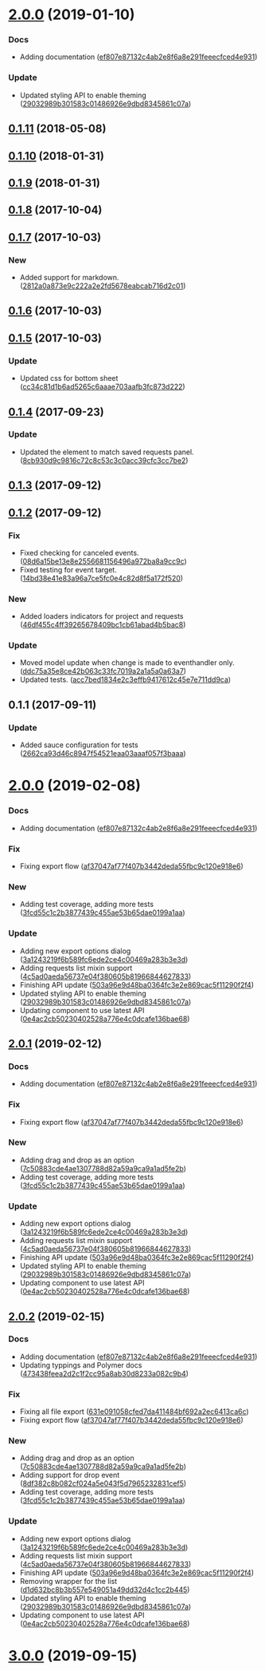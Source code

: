 <a name="2.0.0"></a>
# [2.0.0](https://github.com/advanced-rest-client/project-details/compare/0.1.9...2.0.0) (2019-01-10)


### Docs

* Adding documentation ([ef807e87132c4ab2e8f6a8e291feeecfced4e931](https://github.com/advanced-rest-client/project-details/commit/ef807e87132c4ab2e8f6a8e291feeecfced4e931))

### Update

* Updated styling API to enable theming ([29032989b301583c01486926e9dbd8345861c07a](https://github.com/advanced-rest-client/project-details/commit/29032989b301583c01486926e9dbd8345861c07a))



<a name="0.1.11"></a>
## [0.1.11](https://github.com/advanced-rest-client/project-details/compare/0.1.9...0.1.11) (2018-05-08)




<a name="0.1.10"></a>
## [0.1.10](https://github.com/advanced-rest-client/project-details/compare/0.1.9...0.1.10) (2018-01-31)




<a name="0.1.9"></a>
## [0.1.9](https://github.com/advanced-rest-client/project-details/compare/0.1.8...0.1.9) (2018-01-31)




<a name="0.1.8"></a>
## [0.1.8](https://github.com/advanced-rest-client/project-details/compare/0.1.7...0.1.8) (2017-10-04)




<a name="0.1.7"></a>
## [0.1.7](https://github.com/advanced-rest-client/project-details/compare/0.1.6...0.1.7) (2017-10-03)


### New

* Added support for markdown. ([2812a0a873e9c222a2e2fd5678eabcab716d2c01](https://github.com/advanced-rest-client/project-details/commit/2812a0a873e9c222a2e2fd5678eabcab716d2c01))



<a name="0.1.6"></a>
## [0.1.6](https://github.com/advanced-rest-client/project-details/compare/0.1.5...0.1.6) (2017-10-03)




<a name="0.1.5"></a>
## [0.1.5](https://github.com/advanced-rest-client/project-details/compare/0.1.4...0.1.5) (2017-10-03)


### Update

* Updated css for bottom sheet ([cc34c81d1b6ad5265c6aaae703aafb3fc873d222](https://github.com/advanced-rest-client/project-details/commit/cc34c81d1b6ad5265c6aaae703aafb3fc873d222))



<a name="0.1.4"></a>
## [0.1.4](https://github.com/advanced-rest-client/project-details/compare/0.1.2...0.1.4) (2017-09-23)


### Update

* Updated the element to match saved requests panel. ([8cb930d9c9816c72c8c53c3c0acc39cfc3cc7be2](https://github.com/advanced-rest-client/project-details/commit/8cb930d9c9816c72c8c53c3c0acc39cfc3cc7be2))



<a name="0.1.3"></a>
## [0.1.3](https://github.com/advanced-rest-client/project-details/compare/0.1.2...0.1.3) (2017-09-12)




<a name="0.1.2"></a>
## [0.1.2](https://github.com/advanced-rest-client/project-details/compare/0.1.1...0.1.2) (2017-09-12)


### Fix

* Fixed checking for canceled events. ([08d6a15be13e8e2556681156496a972ba8a9cc9c](https://github.com/advanced-rest-client/project-details/commit/08d6a15be13e8e2556681156496a972ba8a9cc9c))
* Fixed testing for event target. ([14bd38e41e83a96a7ce5fc0e4c82d8f5a172f520](https://github.com/advanced-rest-client/project-details/commit/14bd38e41e83a96a7ce5fc0e4c82d8f5a172f520))

### New

* Added loaders indicators for project and requests ([46df455c4ff39265678409bc1cb61abad4b5bac8](https://github.com/advanced-rest-client/project-details/commit/46df455c4ff39265678409bc1cb61abad4b5bac8))

### Update

* Moved model update when change is made to eventhandler only. ([ddc75a35e8ce42b063c33fc7019a2a1a5a0a63a7](https://github.com/advanced-rest-client/project-details/commit/ddc75a35e8ce42b063c33fc7019a2a1a5a0a63a7))
* Updated tests. ([acc7bed1834e2c3effb9417612c45e7e711dd9ca](https://github.com/advanced-rest-client/project-details/commit/acc7bed1834e2c3effb9417612c45e7e711dd9ca))



<a name="0.1.1"></a>
## 0.1.1 (2017-09-11)


### Update

* Added sauce configuration for tests ([2662ca93d46c8947f54521eaa03aaaf057f3baaa](https://github.com/advanced-rest-client/project-details/commit/2662ca93d46c8947f54521eaa03aaaf057f3baaa))



# [2.0.0](https://github.com/advanced-rest-client/project-details/compare/0.1.9...2.0.0) (2019-02-08)


### Docs

* Adding documentation ([ef807e87132c4ab2e8f6a8e291feeecfced4e931](https://github.com/advanced-rest-client/project-details/commit/ef807e87132c4ab2e8f6a8e291feeecfced4e931))

### Fix

* Fixing export flow ([af37047af77f407b3442deda55fbc9c120e918e6](https://github.com/advanced-rest-client/project-details/commit/af37047af77f407b3442deda55fbc9c120e918e6))

### New

* Adding test coverage, adding more tests ([3fcd55c1c2b3877439c455ae53b65dae0199a1aa](https://github.com/advanced-rest-client/project-details/commit/3fcd55c1c2b3877439c455ae53b65dae0199a1aa))

### Update

* Adding new export options dialog ([3a1243219f6b589fc6ede2ce4c00469a283b3e3d](https://github.com/advanced-rest-client/project-details/commit/3a1243219f6b589fc6ede2ce4c00469a283b3e3d))
* Adding requests list mixin support ([4c5ad0aeda56737e04f380605b81966844627833](https://github.com/advanced-rest-client/project-details/commit/4c5ad0aeda56737e04f380605b81966844627833))
* Finishing API update ([503a96e9d48ba0364fc3e2e869cac5f11290f2f4](https://github.com/advanced-rest-client/project-details/commit/503a96e9d48ba0364fc3e2e869cac5f11290f2f4))
* Updated styling API to enable theming ([29032989b301583c01486926e9dbd8345861c07a](https://github.com/advanced-rest-client/project-details/commit/29032989b301583c01486926e9dbd8345861c07a))
* Updating component to use latest API ([0e4ac2cb50230402528a776e4c0dcafe136bae68](https://github.com/advanced-rest-client/project-details/commit/0e4ac2cb50230402528a776e4c0dcafe136bae68))



## [2.0.1](https://github.com/advanced-rest-client/project-details/compare/0.1.9...2.0.1) (2019-02-12)


### Docs

* Adding documentation ([ef807e87132c4ab2e8f6a8e291feeecfced4e931](https://github.com/advanced-rest-client/project-details/commit/ef807e87132c4ab2e8f6a8e291feeecfced4e931))

### Fix

* Fixing export flow ([af37047af77f407b3442deda55fbc9c120e918e6](https://github.com/advanced-rest-client/project-details/commit/af37047af77f407b3442deda55fbc9c120e918e6))

### New

* Adding drag and drop as an option ([7c50883cde4ae1307788d82a59a9ca9a1ad5fe2b](https://github.com/advanced-rest-client/project-details/commit/7c50883cde4ae1307788d82a59a9ca9a1ad5fe2b))
* Adding test coverage, adding more tests ([3fcd55c1c2b3877439c455ae53b65dae0199a1aa](https://github.com/advanced-rest-client/project-details/commit/3fcd55c1c2b3877439c455ae53b65dae0199a1aa))

### Update

* Adding new export options dialog ([3a1243219f6b589fc6ede2ce4c00469a283b3e3d](https://github.com/advanced-rest-client/project-details/commit/3a1243219f6b589fc6ede2ce4c00469a283b3e3d))
* Adding requests list mixin support ([4c5ad0aeda56737e04f380605b81966844627833](https://github.com/advanced-rest-client/project-details/commit/4c5ad0aeda56737e04f380605b81966844627833))
* Finishing API update ([503a96e9d48ba0364fc3e2e869cac5f11290f2f4](https://github.com/advanced-rest-client/project-details/commit/503a96e9d48ba0364fc3e2e869cac5f11290f2f4))
* Updated styling API to enable theming ([29032989b301583c01486926e9dbd8345861c07a](https://github.com/advanced-rest-client/project-details/commit/29032989b301583c01486926e9dbd8345861c07a))
* Updating component to use latest API ([0e4ac2cb50230402528a776e4c0dcafe136bae68](https://github.com/advanced-rest-client/project-details/commit/0e4ac2cb50230402528a776e4c0dcafe136bae68))



## [2.0.2](https://github.com/advanced-rest-client/project-details/compare/0.1.9...2.0.2) (2019-02-15)


### Docs

* Adding documentation ([ef807e87132c4ab2e8f6a8e291feeecfced4e931](https://github.com/advanced-rest-client/project-details/commit/ef807e87132c4ab2e8f6a8e291feeecfced4e931))
* Updating typpings and Polymer docs ([473438feea2d2c1f2cc95a8ab30d8233a082c9b4](https://github.com/advanced-rest-client/project-details/commit/473438feea2d2c1f2cc95a8ab30d8233a082c9b4))

### Fix

* Fixing all file export ([631e091058cfed7da411484bf692a2ec6413ca6c](https://github.com/advanced-rest-client/project-details/commit/631e091058cfed7da411484bf692a2ec6413ca6c))
* Fixing export flow ([af37047af77f407b3442deda55fbc9c120e918e6](https://github.com/advanced-rest-client/project-details/commit/af37047af77f407b3442deda55fbc9c120e918e6))

### New

* Adding drag and drop as an option ([7c50883cde4ae1307788d82a59a9ca9a1ad5fe2b](https://github.com/advanced-rest-client/project-details/commit/7c50883cde4ae1307788d82a59a9ca9a1ad5fe2b))
* Adding support for drop event ([8df382c8b082cf024a5e043f5d7965232831cef5](https://github.com/advanced-rest-client/project-details/commit/8df382c8b082cf024a5e043f5d7965232831cef5))
* Adding test coverage, adding more tests ([3fcd55c1c2b3877439c455ae53b65dae0199a1aa](https://github.com/advanced-rest-client/project-details/commit/3fcd55c1c2b3877439c455ae53b65dae0199a1aa))

### Update

* Adding new export options dialog ([3a1243219f6b589fc6ede2ce4c00469a283b3e3d](https://github.com/advanced-rest-client/project-details/commit/3a1243219f6b589fc6ede2ce4c00469a283b3e3d))
* Adding requests list mixin support ([4c5ad0aeda56737e04f380605b81966844627833](https://github.com/advanced-rest-client/project-details/commit/4c5ad0aeda56737e04f380605b81966844627833))
* Finishing API update ([503a96e9d48ba0364fc3e2e869cac5f11290f2f4](https://github.com/advanced-rest-client/project-details/commit/503a96e9d48ba0364fc3e2e869cac5f11290f2f4))
* Removing wrapper for the list ([d1d632bc8b3b557e549051a49dd32d4c1cc2b445](https://github.com/advanced-rest-client/project-details/commit/d1d632bc8b3b557e549051a49dd32d4c1cc2b445))
* Updated styling API to enable theming ([29032989b301583c01486926e9dbd8345861c07a](https://github.com/advanced-rest-client/project-details/commit/29032989b301583c01486926e9dbd8345861c07a))
* Updating component to use latest API ([0e4ac2cb50230402528a776e4c0dcafe136bae68](https://github.com/advanced-rest-client/project-details/commit/0e4ac2cb50230402528a776e4c0dcafe136bae68))



# [3.0.0](https://github.com/advanced-rest-client/project-details/compare/0.1.9...3.0.0) (2019-09-15)



